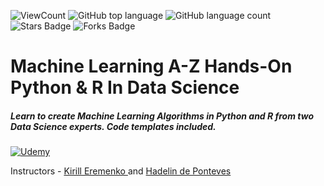 ![ViewCount](https://views.whatilearened.today/views/github/debdattasarkar/Machine-Learning-A-Z-Hands-On-Python-R-In-Data-Science.svg?cache=remove)
![GitHub top language](https://img.shields.io/github/languages/top/debdattasarkar/Machine-Learning-A-Z-Hands-On-Python-R-In-Data-Science?style=flat)
![GitHub language count](https://img.shields.io/github/languages/count/debdattasarkar/Machine-Learning-A-Z-Hands-On-Python-R-In-Data-Science?style=flat)
![Stars Badge](https://img.shields.io/github/stars/debdattasarkar/Machine-Learning-A-Z-Hands-On-Python-R-In-Data-Science?style=flat)
![Forks Badge](https://img.shields.io/github/forks/debdattasarkar/Machine-Learning-A-Z-Hands-On-Python-R-In-Data-Science?style=flat)

# Machine Learning A-Z Hands-On Python & R In Data Science

##### Learn to create Machine Learning Algorithms in Python and R from two Data Science experts. Code templates included.

<a href="https://www.udemy.com/course/machinelearning/" rel="noopener"> ![Udemy](https://img.shields.io/badge/Udemy-A435F0?style=for-the-badge&logo=Udemy&logoColor=white) </a>

Instructors - <a href="https://www.udemy.com/user/kirilleremenko/" rel="noopener"> Kirill Eremenko </a> and <a href="https://www.udemy.com/user/hadelin-de-ponteves/" rel="noopener"> Hadelin de Ponteves </a>
